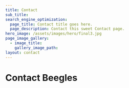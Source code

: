 ```yaml
---
title: Contact
sub_title: 
search_engine_optimization:
  page_title: Contact title goes here.
  page_description: Contact this sweet Contact page.
hero_image: /assets/images/hero/final3.jpg
page_image_gallery:
  - image_title:
    gallery_image_path:
layout: contact
---
```


# Contact Beegles

